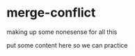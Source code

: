 # merge-conflict



making up some nonesense for all this

put some content here so we can practice

